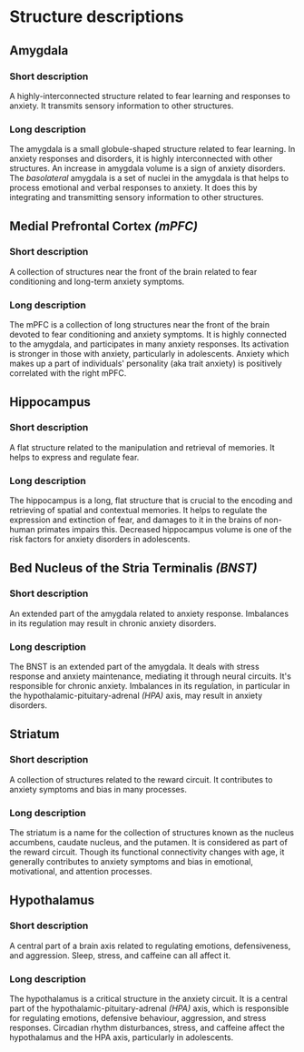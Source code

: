 # Structure descriptions



## Amygdala

### Short description

A highly-interconnected structure related to fear learning and responses to anxiety. It transmits sensory information to other structures.

### Long description

The amygdala is a small globule-shaped structure related to fear learning. In anxiety responses and disorders, it is highly interconnected with other structures. An increase in amygdala volume is a sign of anxiety disorders. The *basolateral* amygdala is a set of nuclei in the amygdala is that helps to process emotional and verbal responses to anxiety. It does this by integrating and transmitting sensory information to other structures.



## Medial Prefrontal Cortex *(mPFC)*

### Short description

A collection of structures near the front of the brain related to fear conditioning and long-term anxiety symptoms.

### Long description

The mPFC is a collection of long structures near the front of the brain devoted to fear conditioning and anxiety symptoms. It is highly connected to the amygdala, and participates in many anxiety responses. Its activation is stronger in those with anxiety, particularly in adolescents. Anxiety which makes up a part of individuals' personality (aka trait anxiety) is positively correlated with the right mPFC.



## Hippocampus

### Short description

A flat structure related to the manipulation and retrieval of memories. It helps to express and regulate fear.

### Long description

The hippocampus is a long, flat structure that is crucial to the encoding and retrieving of spatial and contextual memories. It helps to regulate the expression and extinction of fear, and damages to it in the brains of non-human primates impairs this. Decreased hippocampus volume is one of the risk factors for anxiety disorders in adolescents.



## Bed Nucleus of the Stria Terminalis *(BNST)*

### Short description

An extended part of the amygdala related to anxiety response. Imbalances in its regulation may result in chronic anxiety disorders.

### Long description

The BNST is an extended part of the amygdala. It deals with stress response and anxiety maintenance, mediating it through neural circuits. It's responsible for chronic anxiety. Imbalances in its regulation, in particular in the hypothalamic-pituitary-adrenal *(HPA)* axis, may result in anxiety disorders.



## Striatum

### Short description

A collection of structures related to the reward circuit. It contributes to anxiety symptoms and bias in many processes.

### Long description

The striatum is a name for the collection of structures known as the nucleus accumbens, caudate nucleus, and the putamen. It is considered as part of the reward circuit. Though its functional connectivity changes with age, it generally contributes to anxiety symptoms and bias in emotional, motivational, and attention processes.



## Hypothalamus

### Short description

A central part of a brain axis related to regulating emotions, defensiveness, and aggression. Sleep, stress, and caffeine can all affect it.

### Long description

The hypothalamus is a critical structure in the anxiety circuit. It is a central part of the hypothalamic-pituitary-adrenal *(HPA)* axis, which is responsible for regulating emotions, defensive behaviour, aggression, and stress responses. Circadian rhythm disturbances, stress, and caffeine affect the hypothalamus and the HPA axis, particularly in adolescents.